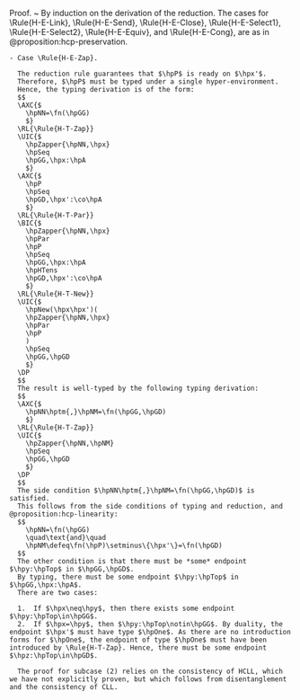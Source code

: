 Proof.
  ~ By induction on the derivation of the reduction.
    The cases for \Rule{H-E-Link}, \Rule{H-E-Send}, \Rule{H-E-Close}, \Rule{H-E-Select1}, \Rule{H-E-Select2}, \Rule{H-E-Equiv}, and \Rule{H-E-Cong}, are as in @proposition:hcp-preservation.

    - Case \Rule{H-E-Zap}.

      The reduction rule guarantees that $\hpP$ is ready on $\hpx'$.
      Therefore, $\hpP$ must be typed under a single hyper-environment.
      Hence, the typing derivation is of the form:
      $$
      \AXC{$
        \hpNN=\fn(\hpGG)
        $}
      \RL{\Rule{H-T-Zap}}
      \UIC{$
        \hpZapper{\hpNN,\hpx}
        \hpSeq
        \hpGG,\hpx:\hpA
        $}
      \AXC{$
        \hpP
        \hpSeq
        \hpGD,\hpx':\co\hpA
        $}
      \RL{\Rule{H-T-Par}}
      \BIC{$
        \hpZapper{\hpNN,\hpx}
        \hpPar
        \hpP
        \hpSeq
        \hpGG,\hpx:\hpA
        \hpHTens
        \hpGD,\hpx':\co\hpA
        $}
      \RL{\Rule{H-T-New}}
      \UIC{$
        \hpNew(\hpx\hpx')(
        \hpZapper{\hpNN,\hpx}
        \hpPar
        \hpP
        )
        \hpSeq
        \hpGG,\hpGD
        $}
      \DP
      $$
      The result is well-typed by the following typing derivation:
      $$
      \AXC{$
        \hpNN\hptm{,}\hpNM=\fn(\hpGG,\hpGD)
        $}
      \RL{\Rule{H-T-Zap}}
      \UIC{$
        \hpZapper{\hpNN,\hpNM}
        \hpSeq
        \hpGG,\hpGD
        $}
      \DP
      $$
      The side condition $\hpNN\hptm{,}\hpNM=\fn(\hpGG,\hpGD)$ is satisfied.
      This follows from the side conditions of typing and reduction, and @proposition:hcp-linearity:
      $$
        \hpNN=\fn(\hpGG)
        \quad\text{and}\quad
        \hpNM\defeq\fn(\hpP)\setminus\{\hpx'\}=\fn(\hpGD)
      $$
      The other condition is that there must be *some* endpoint $\hpy:\hpTop$ in $\hpGG,\hpGD$.
      By typing, there must be some endpoint $\hpy:\hpTop$ in $\hpGG,\hpx:\hpA$.
      There are two cases:

      1.  If $\hpx\neq\hpy$, then there exists some endpoint $\hpy:\hpTop\in\hpGG$.
      2.  If $\hpx=\hpy$, then $\hpy:\hpTop\notin\hpGG$. By duality, the endpoint $\hpx'$ must have type $\hpOne$. As there are no introduction forms for $\hpOne$, the endpoint of type $\hpOne$ must have been introduced by \Rule{H-T-Zap}. Hence, there must be some endpoint $\hpz:\hpTop\in\hpGD$.

      The proof for subcase (2) relies on the consistency of HCLL, which we have not explicitly proven, but which follows from disentanglement and the consistency of CLL.
